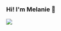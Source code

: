 ### Hi! I'm Melanie 👋

<!--
**melaniecheung/melaniecheung** is a ✨ _special_ ✨ repository because its `README.md` (this file) appears on your GitHub profile.

Engineering student at the University of Waterloo, actively pursuing software engineering opportunities

- 🔭 I’m currently working on ...
- 🌱 I’m currently learning ...
- 👯 I’m looking to collaborate on ...
- 🤔 I’m looking for help with ...
- 💬 Ask me about ...
- 📫 How to reach me: ...
- 😄 Pronouns: ...
- ⚡ Fun fact: ...
-->
![](https://komarev.com/ghpvc/?username=melaniecheung)
